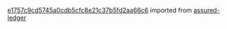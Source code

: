 [e1757c9cd5745a0cdb5cfc8e21c37b5fd2aa66c6](https://github.com/insolar/assured-ledger/commit/e1757c9cd5745a0cdb5cfc8e21c37b5fd2aa66c6) imported from [assured-ledger](https://github.com/insolar/assured-ledger)
